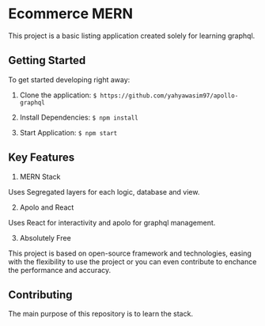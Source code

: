 # Ecommerce MERN

This project is a basic listing application created solely for learning graphql. 

## Getting Started

To get started developing right away:

1. Clone the application:
`$ https://github.com/yahyawasim97/apollo-graphql`

2. Install Dependencies:
`$ npm install`

2. Start Application:
`$ npm start`

## Key Features

1. MERN Stack

Uses Segregated layers for each logic, database and view.

2. Apolo and React

Uses React for interactivity and apolo for graphql management.

3. Absolutely Free

This project is based on open-source framework and technologies, easing with the flexibility to use the project or you can even contribute to enchance the performance and accuracy.

## Contributing
The main purpose of this repository is to learn the stack.
